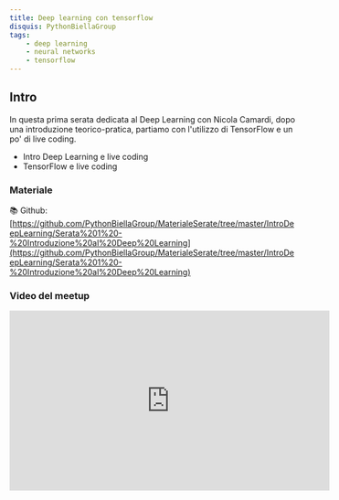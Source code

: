 ```yaml
---
title: Deep learning con tensorflow
disquis: PythonBiellaGroup
tags:
    - deep learning
    - neural networks
    - tensorflow
---
```


## Intro

In questa prima serata dedicata al Deep Learning con Nicola Camardi, dopo una introduzione teorico-pratica, partiamo con l'utilizzo di TensorFlow e un po' di live coding.

* Intro Deep Learning e live coding
* TensorFlow e live coding

### Materiale

📚 Github:
[https://github.com/PythonBiellaGroup/MaterialeSerate/tree/master/IntroDeepLearning/Serata%201%20-%20Introduzione%20al%20Deep%20Learning](https://github.com/PythonBiellaGroup/MaterialeSerate/tree/master/IntroDeepLearning/Serata%201%20-%20Introduzione%20al%20Deep%20Learning)


### Video del meetup

<iframe width="560" height="315" src="https://www.youtube.com/embed/zR4A8IhHgnE?si=CWuH104EZ2LWm6DN" title="YouTube video player" frameborder="0" allow="accelerometer; autoplay; clipboard-write; encrypted-media; gyroscope; picture-in-picture; web-share" allowfullscreen></iframe>